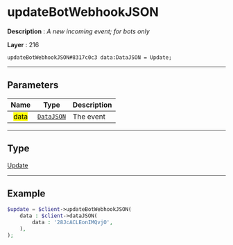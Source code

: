 # updateBotWebhookJSON

**Description** : *A new incoming event; for bots only*

**Layer** : 216

```tl
updateBotWebhookJSON#8317c0c3 data:DataJSON = Update;
```

---

## Parameters

| Name | Type | Description |
| :---: | :---: | :--- |
| <mark>data</mark> | [`DataJSON`](type/DataJSON) | The event |

---

## Type

[Update](type/Update)

---

## Example

```php
$update = $client->updateBotWebhookJSON(
	data : $client->dataJSON(
		data : '28JcACLEonIMQvjO',
	),
);
```
